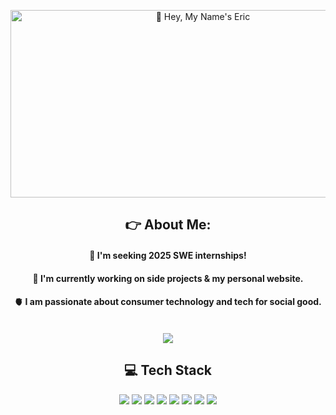 <p align="center">
  <img width="600" height="300" src="https://i.giphy.com/media/v1.Y2lkPTc5MGI3NjExdTZvZ2hoMG40ZWpkaWd2MWVkM3U5OXQ2MGpnbzBsMXc4NmFxaGZvcyZlcD12MV9pbnRlcm5hbF9naWZfYnlfaWQmY3Q9Zw/S2IfEQqgWc0AH4r6Al/giphy.gif" alt="👋 Hey, My Name's Eric" title="👋 Hey, My Name's Eric"/>
</p>

<h2 align="center"> 👉 About Me: </h2>
<div align="center">  
  <h4>💼 I'm seeking 2025 SWE internships!</h4>
  <h4>🤖 I'm currently working on side projects & my personal website.</h4>
  <h4>🫀 I am passionate about consumer technology and tech for social good.</h4>
  <div>
    <br/>
    <a href="https://www.linkedin.com/in/eric-mxrtin"><img src="https://img.shields.io/badge/LinkedIn-0077B5?style=for-the-badge&logo=linkedin&logoColor=white"/></a>
<!--     <a href="http://ericm.ca/"><img src="https://img.shields.io/badge/website-000000?style=for-the-badge&logo=About.me&logoColor=white"/></a> -->
  </div>
</div>

<h2 align="center">💻 Tech Stack</h2>
<div align="center">
  <img src="https://img.shields.io/badge/C%2B%2B-00599C?style=for-the-badge&logo=c%2B%2B&logoColor=white"/>
  <img src="https://img.shields.io/badge/JavaScript-323330?style=for-the-badge&logo=javascript&logoColor=F7DF1E"/>
  <img src="https://img.shields.io/badge/TypeScript-007ACC?style=for-the-badge&logo=typescript&logoColor=white"/>
  <img src="https://img.shields.io/badge/Node%20js-339933?style=for-the-badge&logo=nodedotjs&logoColor=white"/>
  <img src="https://img.shields.io/badge/Python-FFD43B?style=for-the-badge&logo=python&logoColor=blue"/>
  <img src="https://img.shields.io/badge/Django-092E20?style=for-the-badge&logo=django&logoColor=green"/>
  <img src="https://img.shields.io/badge/Docker-2CA5E0?style=for-the-badge&logo=docker&logoColor=white"/>
  <img src="https://img.shields.io/badge/GitLab-330F63?style=for-the-badge&logo=gitlab&logoColor=white"/>
</div>

